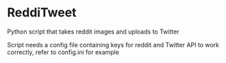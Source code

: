 # ReddiTweet
Python script that takes reddit images and uploads to Twitter

Script needs a config file containing keys for reddit and Twitter API to work correctly, refer to config.ini for example
